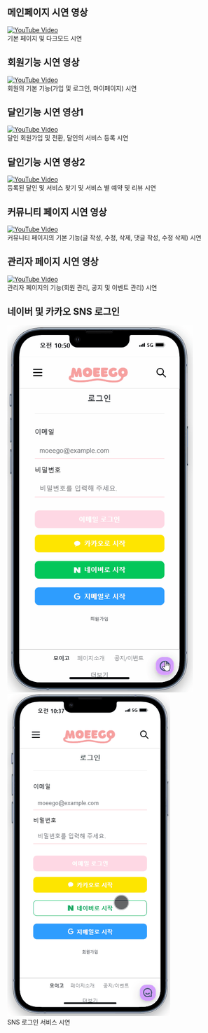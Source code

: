 ## 메인페이지 시연 영상
[![YouTube Video](https://img.youtube.com/vi/XJCs_HKumGc/0.jpg)](https://youtu.be/XJCs_HKumGc)
<br/>기본 페이지 및 다크모드 시연

## 회원기능 시연 영상
[![YouTube Video](https://img.youtube.com/vi/kDf2MJ3-2g8/0.jpg)](https://youtu.be/kDf2MJ3-2g8)
<br/>회원의 기본 기능(가입 및 로그인, 마이페이지) 시연

## 달인기능 시연 영상1
[![YouTube Video](https://img.youtube.com/vi/Ux7kkKjYozs/0.jpg)](https://youtu.be/Ux7kkKjYozs)
<br/>달인 회원가입 및 전환, 달인의 서비스 등록 시연

## 달인기능 시연 영상2
[![YouTube Video](https://img.youtube.com/vi/7OJ-0hfF0qE/0.jpg)](https://youtu.be/7OJ-0hfF0qE)
<br/>등록된 달인 및 서비스 찾기 및 서비스 별 예약 및 리뷰 시연

## 커뮤니티 페이지 시연 영상
[![YouTube Video](https://img.youtube.com/vi/rawraOxSYu4/0.jpg)](https://youtu.be/rawraOxSYu4)
<br/>커뮤니티 페이지의 기본 기능(글 작성, 수정, 삭제, 댓글 작성, 수정 삭제) 시연

## 관리자 페이지 시연 영상
[![YouTube Video](https://img.youtube.com/vi/uCi8IKE5kqU/0.jpg)](https://youtu.be/uCi8IKE5kqU)
<br/>관리자 페이지의 기능(회원 관리, 공지 및 이벤트 관리) 시연

## 네이버 및 카카오 SNS 로그인
![네이버 SNS 로그인](네이버로그인.gif)&emsp;&emsp;&emsp;&emsp;&emsp;![카카오 SNS 로그인](카카오로그인.gif)
<br/>SNS 로그인 서비스 시연
